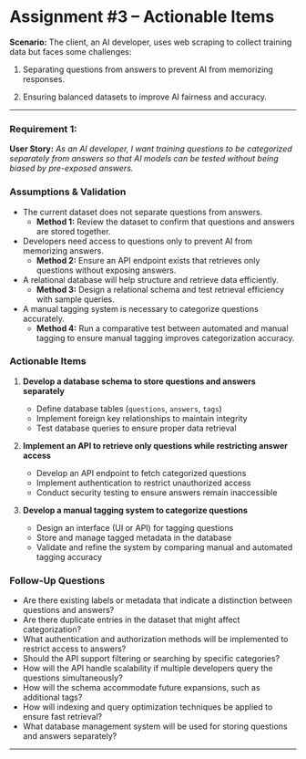 # Assignment #3 – Actionable Items  
**Scenario:** 
The client, an AI developer, uses web scraping to collect training data but faces some challenges:

1. Separating questions from answers to prevent AI from memorizing responses. 

2. Ensuring balanced datasets to improve AI fairness and accuracy.

---

### Requirement 1:

**User Story:**
_As an AI developer, I want training questions to be categorized separately from answers so that AI models can be tested without being biased by pre-exposed answers._

### Assumptions & Validation
- The current dataset does not separate questions from answers.
  - **Method 1:** Review the dataset to confirm that questions and answers are stored together.
- Developers need access to questions only to prevent AI from memorizing answers. 
  - **Method 2:** Ensure an API endpoint exists that retrieves only questions without exposing answers.
- A relational database will help structure and retrieve data efficiently. 
  - **Method 3:** Design a relational schema and test retrieval efficiency with sample queries.
- A manual tagging system is necessary to categorize questions accurately. 
  - **Method 4:** Run a comparative test between automated and manual tagging to ensure manual tagging improves categorization accuracy.

### Actionable Items
1. **Develop a database schema to store questions and answers separately**
   - Define database tables (`questions`, `answers`, `tags`)
   - Implement foreign key relationships to maintain integrity
   - Test database queries to ensure proper data retrieval

2. **Implement an API to retrieve only questions while restricting answer access**
   - Develop an API endpoint to fetch categorized questions
   - Implement authentication to restrict unauthorized access
   - Conduct security testing to ensure answers remain inaccessible

3. **Develop a manual tagging system to categorize questions**
   - Design an interface (UI or API) for tagging questions
   - Store and manage tagged metadata in the database
   - Validate and refine the system by comparing manual and automated tagging accuracy

### Follow-Up Questions
- Are there existing labels or metadata that indicate a distinction between questions and answers? 
- Are there duplicate entries in the dataset that might affect categorization?
- What authentication and authorization methods will be implemented to restrict access to answers?
- Should the API support filtering or searching by specific categories?
- How will the API handle scalability if multiple developers query the questions simultaneously?
- How will the schema accommodate future expansions, such as additional tags? 
- How will indexing and query optimization techniques be applied to ensure fast retrieval? 
- What database management system will be used for storing questions and answers separately? 

---
